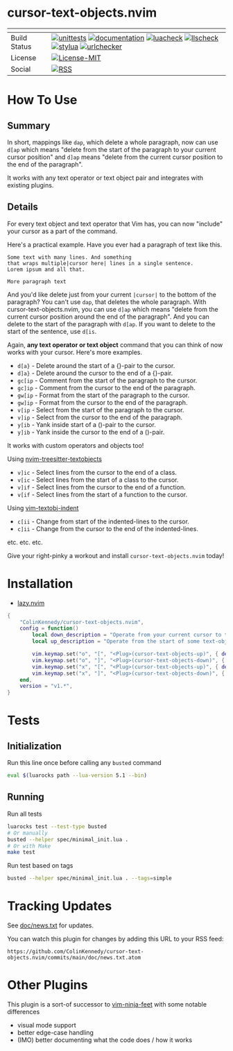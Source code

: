 # cursor-text-objects.nvim

| <!-- -->     | <!-- -->                                                                                                                                                                                                                                                                                                                                                                                                                                                                                                                                                                                                                                                                                                                                                                                                                                                                                                                                                                                                                                                                                                                                                                                                                                                                                                                                                                                                                                                                                                                                                                                                                                                                                                                                              |
|--------------|-------------------------------------------------------------------------------------------------------------------------------------------------------------------------------------------------------------------------------------------------------------------------------------------------------------------------------------------------------------------------------------------------------------------------------------------------------------------------------------------------------------------------------------------------------------------------------------------------------------------------------------------------------------------------------------------------------------------------------------------------------------------------------------------------------------------------------------------------------------------------------------------------------------------------------------------------------------------------------------------------------------------------------------------------------------------------------------------------------------------------------------------------------------------------------------------------------------------------------------------------------------------------------------------------------------------------------------------------------------------------------------------------------------------------------------------------------------------------------------------------------------------------------------------------------------------------------------------------------------------------------------------------------------------------------------------------------------------------------------------------------|
| Build Status | [![unittests](https://img.shields.io/github/actions/workflow/status/ColinKennedy/cursor-text-objects.nvim/test.yml?branch=main&style=for-the-badge&label=Unittests)](https://github.com/ColinKennedy/cursor-text-objects.nvim/actions/workflows/test.yml)  [![documentation](https://img.shields.io/github/actions/workflow/status/ColinKennedy/cursor-text-objects.nvim/documentation.yml?branch=main&style=for-the-badge&label=Documentation)](https://github.com/ColinKennedy/cursor-text-objects.nvim/actions/workflows/documentation.yml)  [![luacheck](https://img.shields.io/github/actions/workflow/status/ColinKennedy/cursor-text-objects.nvim/luacheck.yml?branch=main&style=for-the-badge&label=Luacheck)](https://github.com/ColinKennedy/cursor-text-objects.nvim/actions/workflows/luacheck.yml) [![llscheck](https://img.shields.io/github/actions/workflow/status/ColinKennedy/cursor-text-objects.nvim/llscheck.yml?branch=main&style=for-the-badge&label=llscheck)](https://github.com/ColinKennedy/cursor-text-objects.nvim/actions/workflows/llscheck.yml) [![stylua](https://img.shields.io/github/actions/workflow/status/ColinKennedy/cursor-text-objects.nvim/stylua.yml?branch=main&style=for-the-badge&label=Stylua)](https://github.com/ColinKennedy/cursor-text-objects.nvim/actions/workflows/stylua.yml)  [![urlchecker](https://img.shields.io/github/actions/workflow/status/ColinKennedy/cursor-text-objects.nvim/urlchecker.yml?branch=main&style=for-the-badge&label=URLChecker)](https://github.com/ColinKennedy/cursor-text-objects.nvim/actions/workflows/urlchecker.yml)  |
| License      | [![License-MIT](https://img.shields.io/badge/License-MIT-blue?style=for-the-badge)](https://github.com/ColinKennedy/cursor-text-objects.nvim/blob/main/LICENSE)                                                                                                                                                                                                                                                                                                                                                                                                                                                                                                                                                                                                                                                                                                                                                                                                                                                                                                                                                                                                                                                                                                                                                                                                                                                                                                                                                                                                                                                                                                                                                                            |
| Social       | [![RSS](https://img.shields.io/badge/rss-F88900?style=for-the-badge&logo=rss&logoColor=white)](https://github.com/ColinKennedy/cursor-text-objects.nvim/commits/main/doc/news.txt.atom)                                                                                                                                                                                                                                                                                                                                                                                                                                                                                                                                                                                                                                                                                                                                                                                                                                                                                                                                                                                                                                                                                                                                                                                                                                                                                                                                                                                                                                                                                                                                                    |


# How To Use
## Summary
In short, mappings like `dap`, which delete a whole paragraph, now can use
`d[ap` which means "delete from the start of the paragraph to your current
cursor position" and `d]ap` means "delete from the current cursor position to
the end of the paragraph".

It works with any text operator or text object pair and integrates with existing plugins.


## Details
For every text object and text operator that Vim has, you can now "include"
your cursor as a part of the command.

Here's a practical example. Have you ever had a paragraph of text like this.

```
Some text with many lines. And something
that wraps multiple|cursor here| lines in a single sentence.
Lorem ipsum and all that.

More paragraph text
```

And you'd like delete just from your current `|cursor|` to the bottom of the
paragraph? You can't use `dap`, that deletes the whole paragraph. With
cursor-text-objects.nvim, you can use `d]ap` which means "delete from the
current cursor position around the end of the paragraph". And you can delete to
the start of the paragraph with `d[ap`. If you want to delete to the start of
the sentence, use `d[is`.

Again, **any text operator or text object** command that you can think of now
works with your cursor. Here's more examples.

- `d[a}` - Delete around the start of a {}-pair to the cursor.
- `d]a}` - Delete around the cursor to the end of a {}-pair.
- `gc[ip` - Comment from the start of the paragraph to the cursor.
- `gc]ip` - Comment from the cursor to the end of the paragraph.
- `gw[ip` - Format from the start of the paragraph to the cursor.
- `gw]ip` - Format from the cursor to the end of the paragraph.
- `v[ip` - Select from the start of the paragraph to the cursor.
- `v]ip` - Select from the cursor to the end of the paragraph.
- `y[ib` - Yank inside start of a ()-pair to the cursor.
- `y]ib` - Yank inside the cursor to the end of a ()-pair.

It works with custom operators and objects too!

Using [nvim-treesitter-textobjects](https://github.com/nvim-treesitter/nvim-treesitter-textobjects)

- `v]ic` - Select lines from the cursor to the end of a class.
- `v[ic` - Select lines from the start of a class to the cursor.
- `v]if` - Select lines from the cursor to the end of a function.
- `v[if` - Select lines from the start of a function to the cursor.

Using [vim-textobj-indent](https://github.com/kana/vim-textobj-indent)

- `c[ii` - Change from start of the indented-lines to the cursor.
- `c]ii` - Change from the cursor to the end of the indented-lines.

etc. etc. etc.

Give your right-pinky a workout and install `cursor-text-objects.nvim` today!


# Installation
- [lazy.nvim](https://github.com/folke/lazy.nvim)
```lua
{
    "ColinKennedy/cursor-text-objects.nvim",
    config = function()
        local down_description = "Operate from your current cursor to the end of some text-object."
        local up_description = "Operate from the start of some text-object to your current cursor."

        vim.keymap.set("o", "[", "<Plug>(cursor-text-objects-up)", { desc = up_description })
        vim.keymap.set("o", "]", "<Plug>(cursor-text-objects-down)", { desc = down_description })
        vim.keymap.set("x", "[", "<Plug>(cursor-text-objects-up)", { desc = up_description })
        vim.keymap.set("x", "]", "<Plug>(cursor-text-objects-down)", { desc = down_description })
    end,
    version = "v1.*",
}
```


# Tests
## Initialization
Run this line once before calling any `busted` command

```sh
eval $(luarocks path --lua-version 5.1 --bin)
```


## Running
Run all tests
```sh
luarocks test --test-type busted
# Or manually
busted --helper spec/minimal_init.lua .
# Or with Make
make test
```

Run test based on tags
```sh
busted --helper spec/minimal_init.lua . --tags=simple
```


# Tracking Updates
See [doc/news.txt](doc/news.txt) for updates.

You can watch this plugin for changes by adding this URL to your RSS feed:
```
https://github.com/ColinKennedy/cursor-text-objects.nvim/commits/main/doc/news.txt.atom
```


# Other Plugins
This plugin is a sort-of successor to [vim-ninja-feet](https://github.com/tommcdo/vim-ninja-feet) with some notable differences

- visual mode support
- better edge-case handling
- (IMO) better documenting what the code does / how it works
